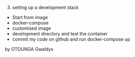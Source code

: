 3) setting up a development stack 

- Start from image
- docker-compose
- customised image
- development directory and test the container 
- commit my code on github and run docker-compose up


by OTOUNGA Gwaldys